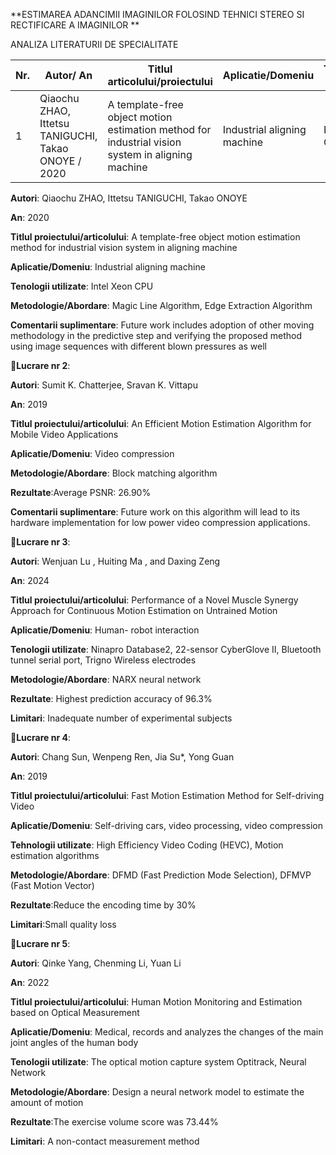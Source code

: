 **ESTIMAREA ADANCIMII IMAGINILOR FOLOSIND TEHNICI STEREO SI RECTIFICARE A IMAGINILOR
**

ANALIZA LITERATURII DE SPECIALITATE

| Nr. | Autor/ An | Titlul articolului/proiectului | Aplicatie/Domeniu | Tehnologii utilizate | Metodologie/Abordare | Rezultate | Limitari |
|---|---|---|---|---|---|---|---|
|1|Qiaochu ZHAO, Ittetsu TANIGUCHI, Takao ONOYE / 2020 |A template-free object motion estimation method for industrial vision system in aligning machine|Industrial aligning machine|Intel Xeon CPU|Magic Line Algorithm, Edge Extraction Algorithm|

 **Autori**: Qiaochu ZHAO, Ittetsu TANIGUCHI, Takao ONOYE
 
 **An**: 2020
 
 **Titlul proiectului/articolului**: A template-free object motion estimation method for industrial vision system in aligning machine
 
 **Aplicatie/Domeniu**: Industrial aligning machine
 
 **Tenologii utilizate**: Intel Xeon CPU
 
 **Metodologie/Abordare**: Magic Line Algorithm, Edge Extraction Algorithm
 
 **Comentarii suplimentare**: Future work includes adoption of other moving methodology in the predictive step and verifying the proposed method using image sequences with different blown pressures as well


 🔸**Lucrare nr 2**:
 

 **Autori**: Sumit K. Chatterjee, Sravan K. Vittapu
 
 **An**: 2019
 
 **Titlul proiectului/articolului**: An Efficient Motion Estimation Algorithm for Mobile Video Applications
 
 **Aplicatie/Domeniu**: Video compression
 
 **Metodologie/Abordare**: Block matching algorithm
 
 **Rezultate**:Average PSNR: 26.90%
 
 **Comentarii suplimentare**: Future work on this algorithm will lead to its hardware implementation for low power video compression applications.
 

🔸**Lucrare nr 3**:


 **Autori**: Wenjuan Lu , Huiting Ma , and Daxing Zeng
 
 **An**: 2024
 
 **Titlul proiectului/articolului**: Performance of a Novel Muscle Synergy Approach for Continuous Motion Estimation on Untrained Motion
 
 **Aplicatie/Domeniu**: Human- robot interaction
 
 **Tenologii utilizate**: Ninapro Database2, 22-sensor CyberGlove II, Bluetooth tunnel serial port,  Trigno Wireless electrodes
 
 **Metodologie/Abordare**: NARX neural network
 
 **Rezultate**: Highest prediction accuracy of 96.3%
 
 **Limitari**: Inadequate number of experimental subjects
 

🔸**Lucrare nr 4**:


 **Autori**: Chang Sun, Wenpeng Ren, Jia Su*, Yong Guan
 
 **An**: 2019
 
 **Titlul proiectului/articolului**: Fast Motion Estimation Method for Self-driving Video
 
 **Aplicatie/Domeniu**: Self-driving cars, video processing, video compression
 
 **Tehnologii utilizate**: High Efficiency Video Coding (HEVC), Motion estimation algorithms
 
 **Metodologie/Abordare**: DFMD (Fast Prediction Mode Selection), DFMVP (Fast Motion Vector)
 
 **Rezultate**:Reduce the encoding time by 30%
 
 **Limitari**:Small quality loss
 

🔸**Lucrare nr 5**:


 **Autori**: Qinke Yang, Chenming Li, Yuan Li
 
 **An**: 2022
 
 **Titlul proiectului/articolului**: Human Motion Monitoring and Estimation based on Optical Measurement
 
 **Aplicatie/Domeniu**: Medical, records and analyzes the changes of the main joint angles of the human body
 
 **Tenologii utilizate**: The optical motion capture system Optitrack, Neural Network
 
 **Metodologie/Abordare**: Design a neural network model to estimate the amount of motion
 
 **Rezultate**:The exercise volume score was 73.44%
 
 **Limitari**: A non-contact measurement method

